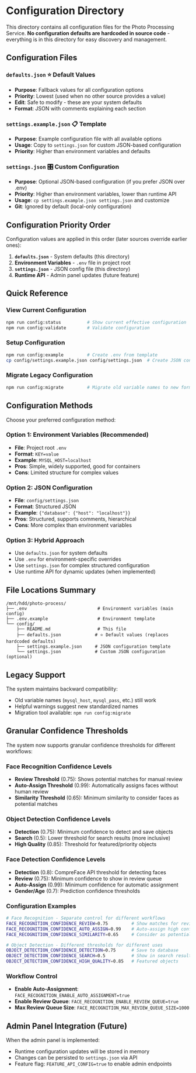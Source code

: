 # Configuration Directory

This directory contains all configuration files for the Photo Processing Service. **No configuration defaults are hardcoded in source code** - everything is in this directory for easy discovery and management.

## Configuration Files

### `defaults.json` ⭐ **Default Values**
- **Purpose**: Fallback values for all configuration options
- **Priority**: Lowest (used when no other source provides a value)
- **Edit**: Safe to modify - these are your system defaults
- **Format**: JSON with comments explaining each section

### `settings.example.json` 📋 **Template**
- **Purpose**: Example configuration file with all available options
- **Usage**: Copy to `settings.json` for custom JSON-based configuration
- **Priority**: Higher than environment variables and defaults

### `settings.json` 🎛️ **Custom Configuration** 
- **Purpose**: Optional JSON-based configuration (if you prefer JSON over .env)
- **Priority**: Higher than environment variables, lower than runtime API
- **Usage**: `cp settings.example.json settings.json` and customize
- **Git**: Ignored by default (local-only configuration)

## Configuration Priority Order

Configuration values are applied in this order (later sources override earlier ones):

1. **`defaults.json`** - System defaults (this directory)
2. **Environment Variables** - `.env` file in project root  
3. **`settings.json`** - JSON config file (this directory)
4. **Runtime API** - Admin panel updates (future feature)

## Quick Reference

### View Current Configuration
```bash
npm run config:status          # Show current effective configuration
npm run config:validate        # Validate configuration
```

### Setup Configuration
```bash
npm run config:example         # Create .env from template
cp config/settings.example.json config/settings.json  # Create JSON config
```

### Migrate Legacy Configuration  
```bash
npm run config:migrate         # Migrate old variable names to new format
```

## Configuration Methods

Choose your preferred configuration method:

### Option 1: Environment Variables (Recommended)
- **File**: Project root `.env`
- **Format**: `KEY=value` 
- **Example**: `MYSQL_HOST=localhost`
- **Pros**: Simple, widely supported, good for containers
- **Cons**: Limited structure for complex values

### Option 2: JSON Configuration
- **File**: `config/settings.json`
- **Format**: Structured JSON
- **Example**: `{"database": {"host": "localhost"}}`
- **Pros**: Structured, supports comments, hierarchical
- **Cons**: More complex than environment variables

### Option 3: Hybrid Approach
- Use `defaults.json` for system defaults
- Use `.env` for environment-specific overrides
- Use `settings.json` for complex structured configuration
- Use runtime API for dynamic updates (when implemented)

## File Locations Summary

```
/mnt/hdd/photo-process/
├── .env                           # Environment variables (main config)
├── .env.example                   # Environment template
└── config/
    ├── README.md                  # This file
    ├── defaults.json             # ⭐ Default values (replaces hardcoded defaults)
    ├── settings.example.json     # JSON configuration template  
    └── settings.json             # Custom JSON configuration (optional)
```

## Legacy Support

The system maintains backward compatibility:
- Old variable names (`mysql_host`, `mysql_pass`, etc.) still work
- Helpful warnings suggest new standardized names
- Migration tool available: `npm run config:migrate`

## Granular Confidence Thresholds

The system now supports granular confidence thresholds for different workflows:

### Face Recognition Confidence Levels
- **Review Threshold** (0.75): Shows potential matches for manual review
- **Auto-Assign Threshold** (0.99): Automatically assigns faces without human review
- **Similarity Threshold** (0.65): Minimum similarity to consider faces as potential matches

### Object Detection Confidence Levels
- **Detection** (0.75): Minimum confidence to detect and save objects
- **Search** (0.5): Lower threshold for search results (more inclusive)
- **High Quality** (0.85): Threshold for featured/priority objects

### Face Detection Confidence Levels
- **Detection** (0.8): CompreFace API threshold for detecting faces
- **Review** (0.75): Minimum confidence to show in review queue
- **Auto-Assign** (0.99): Minimum confidence for automatic assignment
- **Gender/Age** (0.7): Prediction confidence thresholds

### Configuration Examples

```bash
# Face Recognition - Separate control for different workflows
FACE_RECOGNITION_CONFIDENCE_REVIEW=0.75         # Show matches for review
FACE_RECOGNITION_CONFIDENCE_AUTO_ASSIGN=0.99    # Auto-assign high confidence
FACE_RECOGNITION_CONFIDENCE_SIMILARITY=0.65     # Consider as potential match

# Object Detection - Different thresholds for different uses
OBJECT_DETECTION_CONFIDENCE_DETECTION=0.75      # Save to database
OBJECT_DETECTION_CONFIDENCE_SEARCH=0.5          # Show in search results
OBJECT_DETECTION_CONFIDENCE_HIGH_QUALITY=0.85   # Featured objects
```

### Workflow Control
- **Enable Auto-Assignment**: `FACE_RECOGNITION_ENABLE_AUTO_ASSIGNMENT=true`
- **Enable Review Queue**: `FACE_RECOGNITION_ENABLE_REVIEW_QUEUE=true`
- **Max Review Queue Size**: `FACE_RECOGNITION_MAX_REVIEW_QUEUE_SIZE=1000`

## Admin Panel Integration (Future)

When the admin panel is implemented:
- Runtime configuration updates will be stored in memory
- Changes can be persisted to `settings.json` via API
- Feature flag: `FEATURE_API_CONFIG=true` to enable admin endpoints